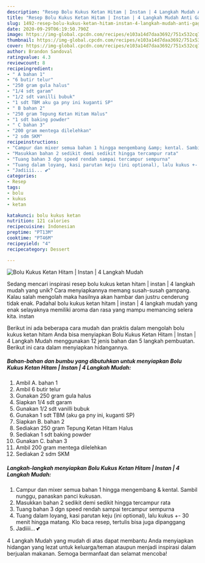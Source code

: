 ```yaml
---
description: "Resep Bolu Kukus Ketan Hitam | Instan | 4 Langkah Mudah Anti Gagal"
title: "Resep Bolu Kukus Ketan Hitam | Instan | 4 Langkah Mudah Anti Gagal"
slug: 1492-resep-bolu-kukus-ketan-hitam-instan-4-langkah-mudah-anti-gagal
date: 2020-09-29T06:19:50.790Z
image: https://img-global.cpcdn.com/recipes/e103a14d7daa3692/751x532cq70/bolu-kukus-ketan-hitam-instan-4-langkah-mudah-foto-resep-utama.jpg
thumbnail: https://img-global.cpcdn.com/recipes/e103a14d7daa3692/751x532cq70/bolu-kukus-ketan-hitam-instan-4-langkah-mudah-foto-resep-utama.jpg
cover: https://img-global.cpcdn.com/recipes/e103a14d7daa3692/751x532cq70/bolu-kukus-ketan-hitam-instan-4-langkah-mudah-foto-resep-utama.jpg
author: Brandon Sandoval
ratingvalue: 4.3
reviewcount: 8
recipeingredient:
- " A bahan 1"
- "6 butir telur"
- "250 gram gula halus"
- "1/4 sdt garam"
- "1/2 sdt vanilli bubuk"
- "1 sdt TBM aku ga pny ini kuganti SP"
- " B bahan 2"
- "250 gram Tepung Ketan Hitam Halus"
- "1 sdt baking powder"
- " C bahan 3"
- "200 gram mentega dilelehkan"
- "2 sdm SKM"
recipeinstructions:
- "Campur dan mixer semua bahan 1 hingga mengembang &amp; kental. Sambil nunggu, panaskan panci kukusan."
- "Masukkan bahan 2 sedikit demi sedikit hingga tercampur rata"
- "Tuang bahan 3 dgn speed rendah sampai tercampur sempurna"
- "Tuang dalam loyang, kasi parutan keju (ini optional), lalu kukus +- 30 menit hingga matang. Klo baca resep, tertulis bisa juga dipanggang"
- "Jadiiii... 💕"
categories:
- Resep
tags:
- bolu
- kukus
- ketan

katakunci: bolu kukus ketan 
nutrition: 121 calories
recipecuisine: Indonesian
preptime: "PT13M"
cooktime: "PT46M"
recipeyield: "4"
recipecategory: Dessert

---
```



![Bolu Kukus Ketan Hitam | Instan | 4 Langkah Mudah](https://img-global.cpcdn.com/recipes/e103a14d7daa3692/751x532cq70/bolu-kukus-ketan-hitam-instan-4-langkah-mudah-foto-resep-utama.jpg)

Sedang mencari inspirasi resep bolu kukus ketan hitam | instan | 4 langkah mudah yang unik? Cara menyiapkannya memang susah-susah gampang. Kalau salah mengolah maka hasilnya akan hambar dan justru cenderung tidak enak. Padahal bolu kukus ketan hitam | instan | 4 langkah mudah yang enak selayaknya memiliki aroma dan rasa yang mampu memancing selera kita.
 instan 

Berikut ini ada beberapa cara mudah dan praktis dalam mengolah bolu kukus ketan hitam  Anda bisa menyiapkan Bolu Kukus Ketan Hitam | Instan | 4 Langkah Mudah menggunakan 12 jenis bahan dan 5 langkah pembuatan. Berikut ini cara dalam menyiapkan hidangannya.

<!--inarticleads1-->

##### Bahan-bahan dan bumbu yang dibutuhkan untuk menyiapkan Bolu Kukus Ketan Hitam | Instan | 4 Langkah Mudah:

1. Ambil  A. bahan 1
1. Ambil 6 butir telur
1. Gunakan 250 gram gula halus
1. Siapkan 1/4 sdt garam
1. Gunakan 1/2 sdt vanilli bubuk
1. Gunakan 1 sdt TBM (aku ga pny ini, kuganti SP)
1. Siapkan  B. bahan 2
1. Sediakan 250 gram Tepung Ketan Hitam Halus
1. Sediakan 1 sdt baking powder
1. Gunakan  C. bahan 3
1. Ambil 200 gram mentega dilelehkan
1. Sediakan 2 sdm SKM




<!--inarticleads2-->

##### Langkah-langkah menyiapkan Bolu Kukus Ketan Hitam | Instan | 4 Langkah Mudah:

1. Campur dan mixer semua bahan 1 hingga mengembang &amp; kental. Sambil nunggu, panaskan panci kukusan.
1. Masukkan bahan 2 sedikit demi sedikit hingga tercampur rata
1. Tuang bahan 3 dgn speed rendah sampai tercampur sempurna
1. Tuang dalam loyang, kasi parutan keju (ini optional), lalu kukus +- 30 menit hingga matang. Klo baca resep, tertulis bisa juga dipanggang
1. Jadiiii... 💕




 4 Langkah Mudah yang mudah di atas dapat membantu Anda menyiapkan hidangan yang lezat untuk keluarga/teman ataupun menjadi inspirasi dalam berjualan makanan. Semoga bermanfaat dan selamat mencoba!
